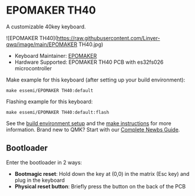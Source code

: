 # EPOMAKER TH40

A customizable 40key keyboard.

![EPOMAKER TH40](https://raw.githubusercontent.com/Linyer-qwq/image/main/EPOMAKER TH40.jpg)

* Keyboard Maintainer: [EPOMAKER](https://github.com/Epomaker)
* Hardware Supported: EPOMAKER TH40 PCB with es32fs026 microcontroller

Make example for this keyboard (after setting up your build environment):

    make essemi/EPOMAKER TH40:default

Flashing example for this keyboard:

    make essemi/EPOMAKER TH40:default:flash

See the [build environment setup](https://docs.qmk.fm/#/getting_started_build_tools) and the [make instructions](https://docs.qmk.fm/#/getting_started_make_guide) for more information. Brand new to QMK? Start with our [Complete Newbs Guide](https://docs.qmk.fm/#/newbs).

## Bootloader

Enter the bootloader in 2 ways:

* **Bootmagic reset**: Hold down the key at (0,0) in the matrix (Esc key) and plug in the keyboard
* **Physical reset button**: Briefly press the button on the back of the PCB
